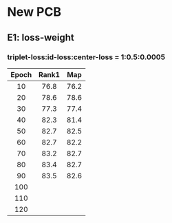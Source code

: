# New PCB
## E1: loss-weight 
### triplet-loss:id-loss:center-loss = 1:0.5:0.0005
|Epoch|Rank1|Map|
|:----:|:----:|:----:|
|10|76.8|76.2|
|20|78.6|78.6|
|30|77.3|77.4|
|40|82.3|81.4|
|50|82.7|82.5|
|60|82.7|82.2|
|70|83.2|82.7|
|80|83.4|82.7|
|90|83.5|82.6|
|100|
|110|
|120|

